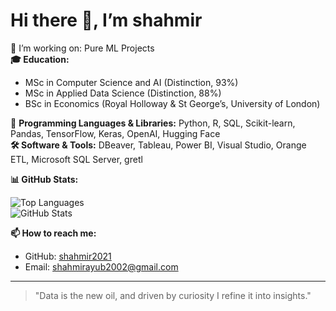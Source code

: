 # Hi there 👋, I’m **shahmir**

🔭 I’m working on: Pure ML Projects  
**🎓 Education:**  
- MSc in Computer Science and AI (Distinction, 93%)  
- MSc in Applied Data Science (Distinction, 88%)  
- BSc in Economics (Royal Holloway & St George’s, University of London)  

🌱 **Programming Languages & Libraries:** Python, R, SQL, Scikit-learn, Pandas, TensorFlow, Keras, OpenAI, Hugging Face  
**🛠️ Software & Tools:** DBeaver, Tableau, Power BI, Visual Studio, Orange ETL, Microsoft SQL Server, gretl

**📊 GitHub Stats:** 

![Top Languages](https://github-readme-stats.vercel.app/api/top-langs/?username=shahmir2021&layout=compact)  
![GitHub Stats](https://github-readme-stats.vercel.app/api?username=shahmir2021&show_icons=true&theme=default)  

**📫 How to reach me:**
- GitHub: [shahmir2021](https://github.com/shahmir2021)  
- Email: shahmirayub2002@gmail.com 

---

> "Data is the new oil, and driven by curiosity I refine it into insights."

